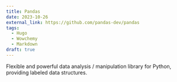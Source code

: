 ```yaml
---
title: Pandas
date: 2023-10-26
external_link: https://github.com/pandas-dev/pandas
tags:
  - Hugo
  - Wowchemy
  - Markdown
draft: true
---
```


Flexible and powerful data analysis / manipulation library for Python, providing labeled data structures.
